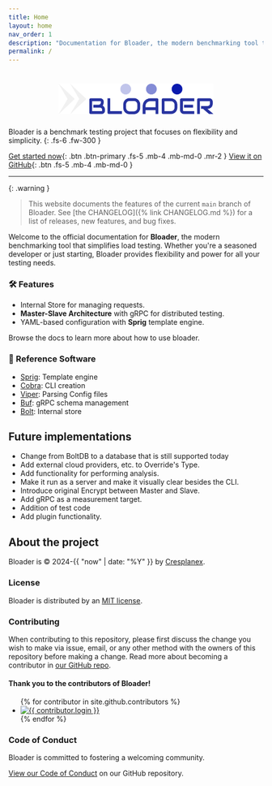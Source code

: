 ```yaml
---
title: Home
layout: home
nav_order: 1
description: "Documentation for Bloader, the modern benchmarking tool that simplifies load testing. Whether you're a seasoned developer or just starting, Bloader provides flexibility and power for all your testing needs"
permalink: /
---
```


<h1 align="center">
  <a href="https://docs.bloader.cresplanex.org">
    <picture>
      <source height="60" media="(prefers-color-scheme: dark)" srcset="https://raw.githubusercontent.com/cresplanex/bloader/main/docs/static/bloader_logo.png">
      <img height="60" alt="Bloader" src="https://raw.githubusercontent.com/cresplanex/bloader/main/docs/static/bloader_logo.png">
    </picture>
  </a>
  <br>
</h1>

Bloader is a benchmark testing project that focuses on flexibility and simplicity.
{: .fs-6 .fw-300 }

[Get started now](setup/index.md){: .btn .btn-primary .fs-5 .mb-4 .mb-md-0 .mr-2 }
[View it on GitHub][Bloader repo]{: .btn .fs-5 .mb-4 .mb-md-0 }

---

{: .warning }
> This website documents the features of the current `main` branch of Bloader. See [the CHANGELOG]({% link CHANGELOG.md %}) for a list of releases, new features, and bug fixes.

Welcome to the official documentation for **Bloader**, the modern benchmarking tool that simplifies load testing. Whether you're a seasoned developer or just starting, Bloader provides flexibility and power for all your testing needs.

### 🛠 Features
- Internal Store for managing requests.
- **Master-Slave Architecture** with gRPC for distributed testing.
- YAML-based configuration with **Sprig** template engine.

Browse the docs to learn more about how to use bloader.

### 📖 Reference Software
- [Sprig](https://masterminds.github.io/sprig/): Template engine 
- [Cobra](https://github.com/spf13/cobra): CLI creation 
- [Viper](https://github.com/spf13/viper): Parsing Config files
- [Buf](https://buf.build/): gRPC schema management 
- [Bolt](https://github.com/boltdb/bolt): Internal store 

## Future implementations 
- Change from BoltDB to a database that is still supported today
- Add external cloud providers, etc. to Override's Type.
- Add functionality for performing analysis.
- Make it run as a server and make it visually clear besides the CLI.
- Introduce original Encrypt between Master and Slave.
- Add gRPC as a measurement target.
- Addition of test code 
- Add plugin functionality. 

## About the project

Bloader is &copy; 2024-{{ "now" | date: "%Y" }} by [Cresplanex](open-source-github@cresplanex.com).

### License

Bloader is distributed by an [MIT license](https://github.com/cresplanex/bloader/tree/main/LICENSE).

### Contributing

When contributing to this repository, please first discuss the change you wish to make via issue,
email, or any other method with the owners of this repository before making a change. Read more about becoming a contributor in [our GitHub repo](https://github.com/cresplanex/bloader/blob/main/docs/contributing/index.md).

#### Thank you to the contributors of Bloader!

<ul class="list-style-none">
{% for contributor in site.github.contributors %}
  <li class="d-inline-block mr-1">
     <a href="{{ contributor.html_url }}"><img src="{{ contributor.avatar_url }}" width="32" height="32" alt="{{ contributor.login }}"></a>
  </li>
{% endfor %}
</ul>

### Code of Conduct

Bloader is committed to fostering a welcoming community.

[View our Code of Conduct](https://github.com/cresplanex/bloader/tree/main/.github/CODE_OF_CONDUCT.md) on our GitHub repository.

[Bloader]: https://docs.bloader.cresplanex.org
[Bloader repo]: https://github.com/cresplanex/bloader
[Bloader README]: https://github.com/cresplanex/bloader/blob/main/README.md
[GitHub Pages]: https://pages.github.com/

